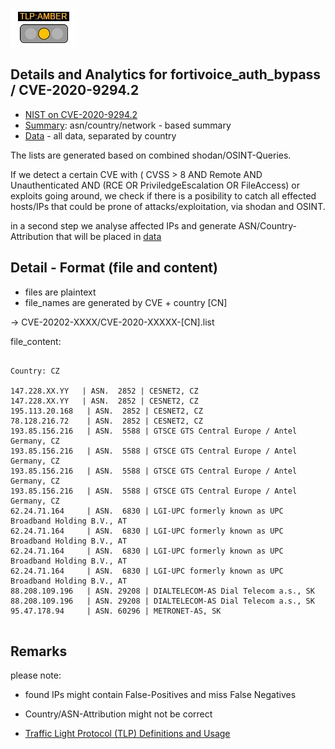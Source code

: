 


![TLP:AMBER](https://github.com/COVID-19-CTI-LEAGUE/PRIVATE_FEEDS/blob/master/MARKDOWN_RESOURCES/TLP-IMAGES/TLP-AMBER.jpg)

##


## Details and Analytics for fortivoice_auth_bypass / CVE-2020-9294.2

- [NIST on CVE-2020-9294.2](https://nvd.nist.gov/vuln/detail/CVE-2020-9294.2)
- [Summary](summary.md): asn/country/network - based summary
- [Data](data) - all data, separated by country

The lists are generated based on combined shodan/OSINT-Queries.

If we detect a certain CVE with ( CVSS > 8 AND Remote AND Unauthenticated AND
(RCE OR PriviledgeEscalation OR FileAccess) or exploits going around,
we check if there is a posibility to catch all effected hosts/IPs
that could be prone of attacks/exploitation, via shodan and OSINT.

in a second step we analyse affected IPs and generate ASN/Country-Attribution
that will be placed in [data](data)


## Detail - Format (file and content)

- files are plaintext
- file_names are generated by CVE + country [CN]
 
-> CVE-20202-XXXX/CVE-2020-XXXXX-[CN].list


file_content:

~~~

Country: CZ 

147.228.XX.YY   | ASN.  2852 | CESNET2, CZ  
147.228.XX.YY   | ASN.  2852 | CESNET2, CZ  
195.113.20.168   | ASN.  2852 | CESNET2, CZ  
78.128.216.72    | ASN.  2852 | CESNET2, CZ  
193.85.156.216   | ASN.  5588 | GTSCE GTS Central Europe / Antel Germany, CZ  
193.85.156.216   | ASN.  5588 | GTSCE GTS Central Europe / Antel Germany, CZ  
193.85.156.216   | ASN.  5588 | GTSCE GTS Central Europe / Antel Germany, CZ  
193.85.156.216   | ASN.  5588 | GTSCE GTS Central Europe / Antel Germany, CZ  
62.24.71.164     | ASN.  6830 | LGI-UPC formerly known as UPC Broadband Holding B.V., AT  
62.24.71.164     | ASN.  6830 | LGI-UPC formerly known as UPC Broadband Holding B.V., AT  
62.24.71.164     | ASN.  6830 | LGI-UPC formerly known as UPC Broadband Holding B.V., AT  
62.24.71.164     | ASN.  6830 | LGI-UPC formerly known as UPC Broadband Holding B.V., AT  
88.208.109.196   | ASN. 29208 | DIALTELECOM-AS Dial Telecom a.s., SK  
88.208.109.196   | ASN. 29208 | DIALTELECOM-AS Dial Telecom a.s., SK  
95.47.178.94     | ASN. 60296 | METRONET-AS, SK  


~~~


## Remarks

please note: 
  - found IPs might contain False-Positives and miss False Negatives
  - Country/ASN-Attribution might not be correct


- [Traffic Light Protocol (TLP) Definitions and Usage](https://www.us-cert.gov/tlp)





    